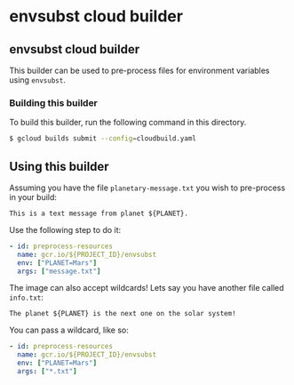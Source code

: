 # envsubst cloud builder

## envsubst cloud builder
This builder can be used to pre-process files for environment variables using `envsubst`.

### Building this builder
To build this builder, run the following command in this directory.
```sh
$ gcloud builds submit --config=cloudbuild.yaml
```

## Using this builder

Assuming you have the file `planetary-message.txt` you wish to pre-process in your build:
```
This is a text message from planet ${PLANET}.
```

Use the following step to do it:
```yaml
- id: preprocess-resources
  name: gcr.io/${PROJECT_ID}/envsubst
  env: ["PLANET=Mars"]
  args: ["message.txt"]
```

The image can also accept wildcards! Lets say you have another file called `info.txt`:
```
The planet ${PLANET} is the next one on the solar system!
```

You can pass a wildcard, like so:
```yaml
- id: preprocess-resources
  name: gcr.io/${PROJECT_ID}/envsubst
  env: ["PLANET=Mars"]
  args: ["*.txt"]
```
